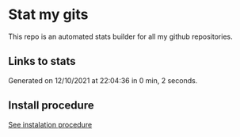 # Stat my gits

This repo is an automated stats builder for all my github repositories.

## Links to stats


Generated on 12/10/2021 at 22:04:36 in 0 min, 2 seconds.

## Install procedure

[See instalation procedure](./src/install.md)
